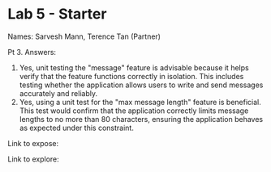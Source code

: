 # Lab 5 - Starter
Names: Sarvesh Mann, Terence Tan (Partner)

Pt 3. Answers:
1) Yes, unit testing the "message" feature is advisable because it helps verify that the feature functions correctly in isolation. This includes testing whether the application allows users to write and send messages accurately and reliably.
2) Yes, using a unit test for the "max message length" feature is beneficial. This test would confirm that the application correctly limits message lengths to no more than 80 characters, ensuring the application behaves as expected under this constraint.

Link to expose: 

Link to explore: 
